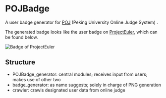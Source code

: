POJBadge
========

A user badge generator for [POJ](http://poj.org) (Peking University Online Judge System) . 

The generated badge looks like the user badge on [ProjectEuler](https://projecteuler.net/), which can be found below.

![Badge of ProjectEuler](http://projecteuler.net/profile/psyclaudeZ.png)

## Structure
* POJBadge_generator: central modules; receives input from users; makes use of other two 
* badge_generator: as name suggests; solely in charge of PNG generation
* crawler: crawls designated user data from online judge
